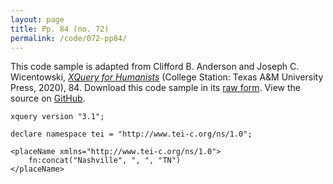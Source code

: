 ```yaml
---
layout: page
title: Pp. 84 (no. 72)
permalink: /code/072-pp84/
---
```


This code sample is adapted from Clifford B. Anderson and Joseph C. Wicentowski, 
[_XQuery for Humanists_](/) (College Station: Texas A&M University Press, 2020), 84. 
Download this code sample in its [raw form](/code/072-pp84/072-pp84.xq).
View the source on [GitHub](https://github.com/coding4humanists/xquery4humanists/blob/release/code/072-pp84/072-pp84.xq).

```xquery
xquery version "3.1";

declare namespace tei = "http://www.tei-c.org/ns/1.0";

<placeName xmlns="http://www.tei-c.org/ns/1.0">
    fn:concat("Nashville", ", ", "TN")
</placeName>
```  
